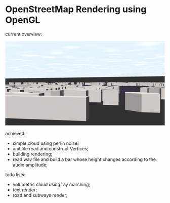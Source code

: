 # OpenStreetMap Rendering using OpenGL

current overview: 

![](./imgs/overview.png)

achieved: 

- simple cloud using perlin noisel
- xml file read and construct Vertices;
- building rendering;
- read wav file and build a bar whose height changes according to the audio amplitude;

todo lists: 

- volumetric cloud using ray marching;
- text render;
- road and subways render;